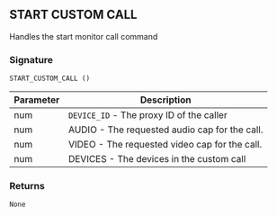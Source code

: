 ## START  CUSTOM CALL

Handles the start monitor call command


### Signature

`START_CUSTOM_CALL ()`


| Parameter | Description |
| --- | --- |
| num | `DEVICE_ID` - The proxy ID of the caller |
| num | AUDIO - The requested audio cap for the call. |
| num | VIDEO - The requested video cap for the call. |
| num|  DEVICES - The devices in the custom call |


### Returns

`None`

